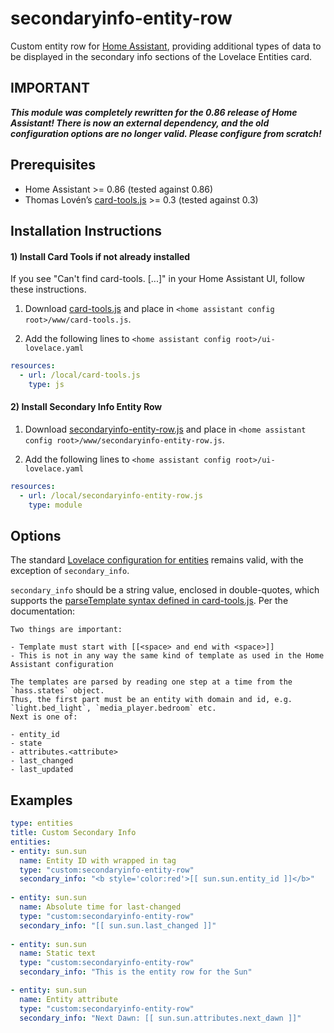 secondaryinfo-entity-row
========================
Custom entity row for [Home Assistant](https://home-assistant.io), providing additional types of data to be displayed in the secondary info sections of the Lovelace Entities card.

## IMPORTANT
**_This module was completely rewritten for the 0.86 release of Home Assistant!  There is now an external dependency, and the old configuration options are no longer valid.  Please configure from scratch!_**

## Prerequisites
- Home Assistant >= 0.86 (tested against 0.86) 
- Thomas Lovén’s [card-tools.js](https://github.com/thomasloven/lovelace-card-tools) >= 0.3 (tested against 0.3)

## Installation Instructions
#### 1) Install Card Tools if not already installed
If you see "Can't find card-tools. [...]" in your Home Assistant UI, follow these instructions.

1. Download [card-tools.js](https://github.com/thomasloven/lovelace-card-tools/raw/master/card-tools.js) and place in `<home assistant config root>/www/card-tools.js`.

2. Add the following lines to `<home assistant config root>/ui-lovelace.yaml`

```yaml
resources:
  - url: /local/card-tools.js
    type: js
```

#### 2) Install Secondary Info Entity Row


1. Download [secondaryinfo-entity-row.js](https://github.com/MizterB/lovelace-secondaryinfo-entity-row/raw/master/secondaryinfo-entity-row.js) and place in `<home assistant config root>/www/secondaryinfo-entity-row.js`.

2. Add the following lines to `<home assistant config root>/ui-lovelace.yaml`

```yaml
resources:
  - url: /local/secondaryinfo-entity-row.js
    type: module
```
## Options
The standard [Lovelace configuration for entities](https://www.home-assistant.io/lovelace/entities/) remains valid, with the exception of `secondary_info`.

`secondary_info` should be a string value, enclosed in double-quotes, which supports the [parseTemplate syntax defined in card-tools.js](https://github.com/thomasloven/lovelace-card-tools).  Per the documentation:

```
Two things are important:

- Template must start with [[<space> and end with <space>]]
- This is not in any way the same kind of template as used in the Home Assistant configuration

The templates are parsed by reading one step at a time from the `hass.states` object.
Thus, the first part must be an entity with domain and id, e.g. `light.bed_light`, `media_player.bedroom` etc.
Next is one of:

- entity_id
- state
- attributes.<attribute>
- last_changed
- last_updated
```

## Examples

```yaml
type: entities
title: Custom Secondary Info
entities:
- entity: sun.sun
  name: Entity ID with wrapped in tag
  type: "custom:secondaryinfo-entity-row"
  secondary_info: "<b style='color:red'>[[ sun.sun.entity_id ]]</b>"
  
- entity: sun.sun
  name: Absolute time for last-changed
  type: "custom:secondaryinfo-entity-row"
  secondary_info: "[[ sun.sun.last_changed ]]"
  
- entity: sun.sun
  name: Static text
  type: "custom:secondaryinfo-entity-row"
  secondary_info: "This is the entity row for the Sun"

- entity: sun.sun
  name: Entity attribute
  type: "custom:secondaryinfo-entity-row"
  secondary_info: "Next Dawn: [[ sun.sun.attributes.next_dawn ]]"
```
